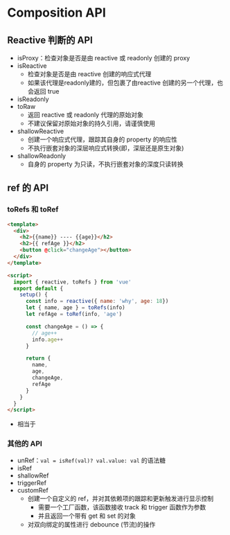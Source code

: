 <!--
 * @Author: your name
 * @Date: 2021-11-12 16:18:43
 * @LastEditTime: 2021-11-12 16:54:05
 * @LastEditors: Please set LastEditors
 * @Description: Composition API
 * @FilePath: \forGreaterGood\vue3\16-compositionAPI.md
-->
# Composition API
## Reactive 判断的 API
+ isProxy：检查对象是否是由 reactive 或 readonly 创建的 proxy
+ isReactive
  + 检查对象是否是由 reactive 创建的响应式代理
  + 如果该代理是readonly建的，但包裹了由reactive 创建的另一个代理，也会返回 true
+ isReadonly
+ toRaw
  - 返回 reactive 或 readonly 代理的原始对象
  - 不建议保留对原始对象的持久引用，请谨慎使用
+ shallowReactive
  - 创建一个响应式代理，跟踪其自身的 property 的响应性
  - 不执行嵌套对象的深层响应式转换(即，深层还是原生对象)
+ shallowReadonly
  - 自身的 property 为只读，不执行嵌套对象的深度只读转换

## ref 的 API
### toRefs 和 toRef
```html
<template>
  <div>
    <h2>{{name}} ---- {{age}}</h2>
    <h2>{{ refAge }}</h2>
    <button @click="changeAge"></button>
  </div>
</template>

<script>
  import { reactive, toRefs } from 'vue'
  export default {
    setup() {
      const info = reactive({ name: 'why', age: 18})
      let { name, age } = toRefs(info)
      let refAge = toRef(info, 'age')

      const changeAge = () => {
        // age++
        info.age++
      }

      return {
        name,
        age,
        changeAge,
        refAge
      }
    }
  }
</script>
```
+ 相当于

### 其他的 API
+ unRef：`val = isRef(val)? val.value: val` 的语法糖
+ isRef
+ shallowRef
+ triggerRef
+ customRef
  + 创建一个自定义的 ref，并对其依赖项的跟踪和更新触发进行显示控制
    - 需要一个工厂函数，该函数接收 track 和 trigger 函数作为参数
    - 并且返回一个带有 get 和 set 的对象
  + 对双向绑定的属性进行 debounce (节流)的操作
